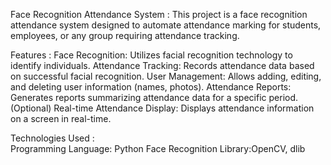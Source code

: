 Face Recognition Attendance System : 
This project is a face recognition attendance system designed to automate attendance marking for students, employees, or any group requiring attendance tracking.

Features : 
Face Recognition: Utilizes facial recognition technology to identify individuals.
Attendance Tracking: Records attendance data based on successful facial recognition.
User Management: Allows adding, editing, and deleting user information (names, photos).
Attendance Reports: Generates reports summarizing attendance data for a specific period.
(Optional) Real-time Attendance Display: Displays attendance information on a screen in real-time.

Technologies Used :  
Programming Language: Python
Face Recognition Library:OpenCV, dlib
